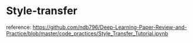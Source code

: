 # Style-transfer
reference: https://github.com/ndb796/Deep-Learning-Paper-Review-and-Practice/blob/master/code_practices/Style_Transfer_Tutorial.ipynb
